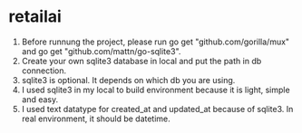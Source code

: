 # retailai

1. Before runnung the project, please run go get "github.com/gorilla/mux" and go get "github.com/mattn/go-sqlite3".
2. Create your own sqlite3 database in local and put the path in db connection.
3. sqlite3 is optional. It depends on which db you are using.
4. I used sqlite3 in my local to build environment because it is light, simple and easy.
5. I used text datatype for created_at and updated_at because of sqlite3. In real environment, it should be datetime.
